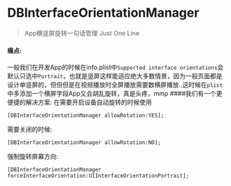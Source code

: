# DBInterfaceOrientationManager
> App横竖屏旋转一句话管理 Just One Line

#### 痛点:
一般我们在开发App的时候在info.plist中`Supported interface orientations`会默认只选中`Portrait`，也就是竖屏这样能适应绝大多数情景，因为一般页面都是设计单竖屏的，但但但是在视频播放时全屏播放需要数横屏播放..这时候在`plist`中多添加一个横屏字段App又会胡乱旋转，真是头疼，mmp
####我们有一个更便捷的解决方案:
在需要开启设备自动旋转的时候使用

```
[DBInterfaceOrientationManager allowRotation:YES];
```
需要关闭的时候:

```
[DBInterfaceOrientationManager allowRotation:NO];
```
强制旋转屏幕方向:

```
[DBInterfaceOrientationManager forceInterfaceOrientation:UIInterfaceOrientationPortrait];
```

